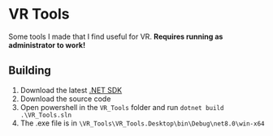 # VR Tools
Some tools I made that I find useful for VR. **Requires running as administrator to work!**
## Building
1. Download the latest [.NET SDK](https://dotnet.microsoft.com/en-us/download)
2. Download the source code
3. Open powershell in the `VR_Tools` folder and run `dotnet build .\VR_Tools.sln`
4. The .exe file is in `\VR_Tools\VR_Tools.Desktop\bin\Debug\net8.0\win-x64`
